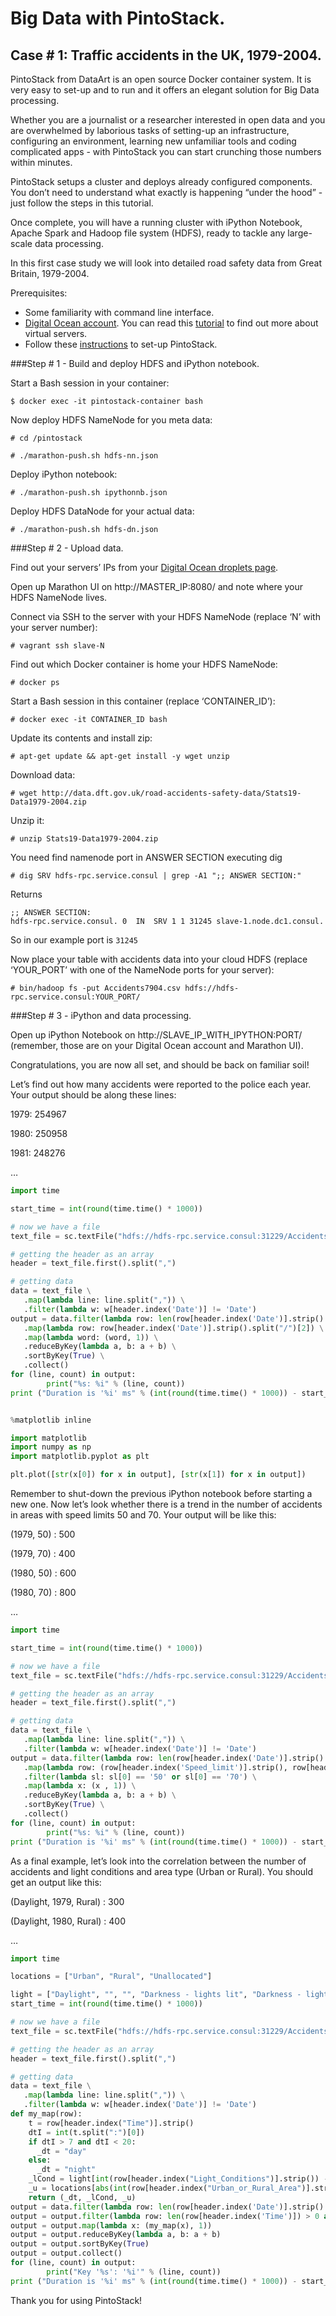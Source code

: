# Big Data with PintoStack.
##  Case # 1: Traffic accidents in the UK, 1979-2004.
PintoStack from DataArt is an open source Docker container system. It is very easy to set-up and to run and it offers an elegant solution for Big Data processing. 

Whether you are a journalist or a researcher interested in open data and you are overwhelmed by laborious tasks of setting-up an infrastructure, configuring an environment, learning new unfamiliar tools and coding complicated apps - with PintoStack you can start crunching those numbers within minutes.

PintoStack setups a cluster and deploys already configured components. You don’t need to understand what exactly is happening “under the hood” - just follow the steps in this tutorial.  

Once complete, you will have a running cluster with iPython Notebook, Apache Spark and Hadoop file system (HDFS), ready to tackle any large-scale data processing.

In this first case study we will look into detailed road safety data from Great Britain, 1979-2004.
 
Prerequisites:
- Some familiarity with command line interface.
- [Digital Ocean account](https://cloud.digitalocean.com/login). You can read this [tutorial](https://www.digitalocean.com/community/tutorials/how-to-create-your-first-digitalocean-droplet-virtual-server) to find out more about virtual servers.
- Follow these [instructions](../../README.md) to set-up PintoStack.

###Step # 1 - Build and deploy HDFS and iPython notebook.

Start a Bash session in your container:

```$ docker exec -it pintostack-container bash```

Now deploy HDFS NameNode for you meta data:

```# cd /pintostack```

```# ./marathon-push.sh hdfs-nn.json```

Deploy iPython notebook:

```# ./marathon-push.sh ipythonnb.json```

Deploy HDFS DataNode for your actual data:

```# ./marathon-push.sh hdfs-dn.json```

###Step # 2 - Upload data.

Find out your servers’ IPs from your [Digital Ocean droplets page](https://cloud.digitalocean.com/droplets).

Open up Marathon UI on http://MASTER_IP:8080/ and note where your HDFS NameNode lives.

Connect via SSH to the server with your HDFS NameNode (replace ‘N’ with your server number):

```# vagrant ssh slave-N```

Find out which Docker container is home your HDFS NameNode:

```# docker ps```

Start a Bash session in this container (replace ‘CONTAINER_ID’):

```# docker exec -it CONTAINER_ID bash```

Update its contents and install zip:

```# apt-get update && apt-get install -y wget unzip```

Download data:

```# wget http://data.dft.gov.uk/road-accidents-safety-data/Stats19-Data1979-2004.zip```

Unzip it:

```# unzip Stats19-Data1979-2004.zip```

You need find namenode port in ANSWER SECTION executing dig

```# dig SRV hdfs-rpc.service.consul | grep -A1 ";; ANSWER SECTION:" ```          

Returns

```
;; ANSWER SECTION:
hdfs-rpc.service.consul. 0	IN	SRV	1 1 31245 slave-1.node.dc1.consul.
```

So in our example port is ```31245```

Now place your table with accidents data into your cloud HDFS (replace ‘YOUR_PORT’ with one of the NameNode ports for your server):

```# bin/hadoop fs -put Accidents7904.csv hdfs://hdfs-rpc.service.consul:YOUR_PORT/```

###Step # 3 - iPython and data processing.

Open up iPython Notebook on http://SLAVE_IP_WITH_IPYTHON:PORT/ (remember, those are on your Digital Ocean account and Marathon UI).

Congratulations, you are now all set, and should be back on familiar soil!

Let’s find out how many accidents were reported to the police each year.
Your output should be along these lines:

1979: 254967

1980: 250958

1981: 248276

… 

```python
import time

start_time = int(round(time.time() * 1000))

# now we have a file
text_file = sc.textFile("hdfs://hdfs-rpc.service.consul:31229/Accidents7904.csv")

# getting the header as an array
header = text_file.first().split(",")

# getting data
data = text_file \
   .map(lambda line: line.split(",")) \
   .filter(lambda w: w[header.index('Date')] != 'Date')
output = data.filter(lambda row: len(row[header.index('Date')].strip().split("/")) == 3) \
   .map(lambda row: row[header.index('Date')].strip().split("/")[2]) \
   .map(lambda word: (word, 1)) \
   .reduceByKey(lambda a, b: a + b) \
   .sortByKey(True) \
   .collect()
for (line, count) in output:
        print("%s: %i" % (line, count))
print ("Duration is '%i' ms" % (int(round(time.time() * 1000)) - start_time))


%matplotlib inline

import matplotlib
import numpy as np
import matplotlib.pyplot as plt

plt.plot([str(x[0]) for x in output], [str(x[1]) for x in output])
```

Remember to shut-down the previous iPython notebook before starting a new one.
Now let’s look whether there is a trend in the number of accidents in areas with speed limits 50 and 70.
Your output will be like this:

(1979, 50) : 500 

(1979, 70) : 400 

(1980, 50) : 600 

(1980, 70) : 800

… 


```python
import time

start_time = int(round(time.time() * 1000))

# now we have a file
text_file = sc.textFile("hdfs://hdfs-rpc.service.consul:31229/Accidents7904.csv")

# getting the header as an array
header = text_file.first().split(",")

# getting data
data = text_file \
   .map(lambda line: line.split(",")) \
   .filter(lambda w: w[header.index('Date')] != 'Date')
output = data.filter(lambda row: len(row[header.index('Date')].strip().split("/")) == 3) \
   .map(lambda row: (row[header.index('Speed_limit')].strip(), row[header.index('Date')].strip().split("/")[2])) \
   .filter(lambda sl: sl[0] == '50' or sl[0] == '70') \
   .map(lambda x: (x , 1)) \
   .reduceByKey(lambda a, b: a + b) \
   .sortByKey(True) \
   .collect()
for (line, count) in output:
        print("%s: %i" % (line, count))
print ("Duration is '%i' ms" % (int(round(time.time() * 1000)) - start_time))
```

As a final example, let’s look into the correlation between the number of accidents and light conditions and area type (Urban or Rural). 
You should get an output like this:

(Daylight, 1979, Rural) : 300 

(Daylight, 1980, Rural) : 400

… 

```python
import time

locations = ["Urban", "Rural", "Unallocated"]

light = ["Daylight", "", "", "Darkness - lights lit", "Darkness - lights unlit", "Darkness - no lighting", "Darkness - lighting unknown"]
start_time = int(round(time.time() * 1000))

# now we have a file
text_file = sc.textFile("hdfs://hdfs-rpc.service.consul:31229/Accidents7904.csv")

# getting the header as an array
header = text_file.first().split(",")

# getting data
data = text_file \
   .map(lambda line: line.split(",")) \
   .filter(lambda w: w[header.index('Date')] != 'Date')
def my_map(row):
    t = row[header.index("Time")].strip()
    dtI = int(t.split(":")[0])
    if dtI > 7 and dtI < 20:
      _dt = "day"
    else:
      _dt = "night"
    _lCond = light[int(row[header.index("Light_Conditions")].strip()) - 1]
    _u = locations[abs(int(row[header.index("Urban_or_Rural_Area")].strip())) - 1]
    return (_dt, _lCond, _u)
output = data.filter(lambda row: len(row[header.index('Date')].strip().split("/")) == 3)
output = output.filter(lambda row: len(row[header.index('Time')]) > 0 and row[header.index('Time')] != "NULL" and int(row[header.index('Urban_or_Rural_Area')]) < 3 and int(row[header.index('Light_Conditions')]) > 0)
output = output.map(lambda x: (my_map(x), 1))
output = output.reduceByKey(lambda a, b: a + b)
output = output.sortByKey(True)
output = output.collect()
for (line, count) in output:
        print("Key '%s': '%i'" % (line, count))
print ("Duration is '%i' ms" % (int(round(time.time() * 1000)) - start_time))
```

Thank you for using PintoStack! 
